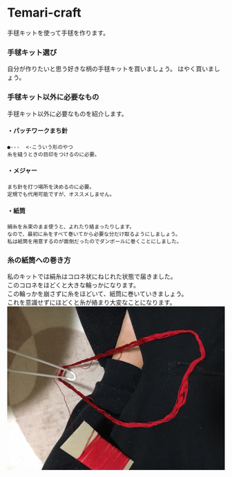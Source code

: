 # Temari-craft
手毬キットを使って手毬を作ります。

### 手毬キット選び
自分が作りたいと思う好きな柄の手毬キットを買いましょう。
はやく買いましょう。

### 手毬キット以外に必要なもの
手毬キット以外に必要なものを紹介します。  
	
#### ・パッチワークまち針
	●---  <-こういう形のやつ
	糸を縫うときの目印をつけるのに必要。
#### ・メジャー
	まち針を打つ場所を決めるのに必要。
	定規でも代用可能ですが、オススメしません。
#### ・紙筒
	絹糸を糸束のまま使うと、よれたり絡まったりします。
	なので、最初に糸をすべて巻いてから必要な分だけ取るようにしましょう。
	私は紙筒を用意するのが面倒だったのでダンボールに巻くことにしました。
### 糸の紙筒への巻き方
私のキットでは絹糸はコロネ状にねじれた状態で届きました。  
このコロネをほどくと大きな輪っかになります。  
この輪っかを崩さずに糸をほどいて、紙筒に巻いていきましょう。  
これを意識せずにほどくと糸が絡まり大変なことになります。  
![絹糸のほどき方](https://github.com/Masaki-Okuyama/Temari-craft/blob/images/kinuito_hodokikata.jpg)
